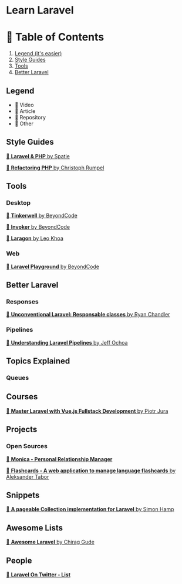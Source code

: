 # Learn Laravel
# 🚩 Table of Contents
1. [Legend (it's easier)](#legend)
2. [Style Guides](#style-guides)
3. [Tools](#tools)
3. [Better Laravel](#better-laravel)

## Legend
* :movie_camera: Video
* :pencil: Article
* :file_folder: Repository
* :link: Other

## Style Guides
[:pencil: **Laravel & PHP** by Spatie](https://spatie.be/guidelines/laravel-php "Laravel & PHP - Artisanal baked code")

[:pencil: **Refactoring PHP** by Christoph Rumpel](https://christoph-rumpel.com/2020/8/refactoring-php "Refactoring PHP")

## Tools
### Desktop
[:link: **Tinkerwell** by BeyondCode](https://tinkerwell.app/ "Tinkerwell")

[:link: **Invoker** by BeyondCode](https://tinkerwell.app/ "Invoker")

[:link: **Laragon** by Leo Khoa](https://laragon.org/ "Laragon")

### Web
[:link: **Laravel Playground** by BeyondCode](https://laravelplayground.com/ "Laravel Playground")

## Better Laravel
### Responses
[:pencil: **Unconventional Laravel: Responsable classes** by Ryan Chandler](https://christoph-rumpel.com/2020/8/refactoring-php "Unconventional Laravel: Responsable classes")
### Pipelines
[:pencil: **Understanding Laravel Pipelines** by Jeff Ochoa](https://jeffochoa.me/understanding-laravel-pipelines "Understanding Laravel Pipelines")

## Topics Explained
### Queues

## Courses
[:movie_camera: **Master Laravel with Vue.js Fullstack Development** by Piotr Jura](https://www.udemy.com/course/master-laravel-6-with-vuejs-fullstack-development/ "Master Laravel with Vue.js Fullstack Development")

## Projects
### Open Sources
[:file_folder: **Monica - Personal Relationship Manager**](https://github.com/monicahq/monica "Monica - Personal Relationship Manager")

[:file_folder: **Flashcards - A web application to manage language flashcards** by Aleksander Tabor](https://github.com/aleksandertabor/flashcards "Flashcards - A web application to manage language flashcards")

## Snippets
[:file_folder: **A pageable Collection implementation for Laravel** by Simon Hamp](https://gist.github.com/simonhamp/549e8821946e2c40a617c85d2cf5af5e "A pageable Collection implementation for Laravel")

## Awesome Lists
[:file_folder: **Awesome Laravel** by Chirag Gude](https://github.com/chiraggude/awesome-laravel "Awesome Laravel")

## People
[:link: **Laravel On Twitter - List**](https://twitter.com/i/lists/1403112274114514944 "Laravel On Twitter - List")
